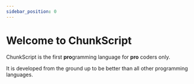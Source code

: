 ```yaml
---
sidebar_position: 0
---
```


# Welcome to ChunkScript

ChunkScript is the first **pro**gramming language for **pro** coders only.

It is developed from the ground up to be better than all other programming languages.
